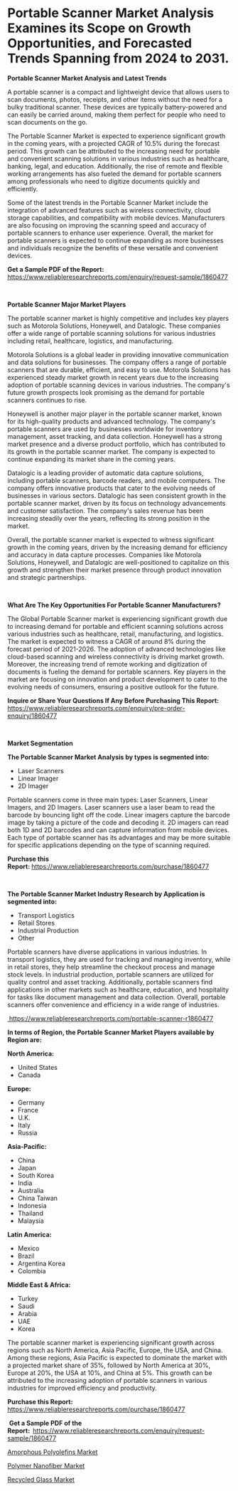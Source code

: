 <p><h1>Portable Scanner Market Analysis Examines its Scope on Growth Opportunities, and Forecasted Trends Spanning from 2024 to 2031.</h1></p><p><strong>Portable Scanner Market Analysis and Latest Trends</strong></p>
<p><p>A portable scanner is a compact and lightweight device that allows users to scan documents, photos, receipts, and other items without the need for a bulky traditional scanner. These devices are typically battery-powered and can easily be carried around, making them perfect for people who need to scan documents on the go.</p><p>The Portable Scanner Market is expected to experience significant growth in the coming years, with a projected CAGR of 10.5% during the forecast period. This growth can be attributed to the increasing need for portable and convenient scanning solutions in various industries such as healthcare, banking, legal, and education. Additionally, the rise of remote and flexible working arrangements has also fueled the demand for portable scanners among professionals who need to digitize documents quickly and efficiently.</p><p>Some of the latest trends in the Portable Scanner Market include the integration of advanced features such as wireless connectivity, cloud storage capabilities, and compatibility with mobile devices. Manufacturers are also focusing on improving the scanning speed and accuracy of portable scanners to enhance user experience. Overall, the market for portable scanners is expected to continue expanding as more businesses and individuals recognize the benefits of these versatile and convenient devices.</p></p>
<p><strong>Get a Sample PDF of the Report:&nbsp;</strong> <a href="https://www.reliableresearchreports.com/enquiry/request-sample/1860477">https://www.reliableresearchreports.com/enquiry/request-sample/1860477</a></p>
<p>&nbsp;</p>
<p><strong>Portable Scanner Major Market Players</strong></p>
<p><p>The portable scanner market is highly competitive and includes key players such as Motorola Solutions, Honeywell, and Datalogic. These companies offer a wide range of portable scanning solutions for various industries including retail, healthcare, logistics, and manufacturing.</p><p>Motorola Solutions is a global leader in providing innovative communication and data solutions for businesses. The company offers a range of portable scanners that are durable, efficient, and easy to use. Motorola Solutions has experienced steady market growth in recent years due to the increasing adoption of portable scanning devices in various industries. The company's future growth prospects look promising as the demand for portable scanners continues to rise.</p><p>Honeywell is another major player in the portable scanner market, known for its high-quality products and advanced technology. The company's portable scanners are used by businesses worldwide for inventory management, asset tracking, and data collection. Honeywell has a strong market presence and a diverse product portfolio, which has contributed to its growth in the portable scanner market. The company is expected to continue expanding its market share in the coming years.</p><p>Datalogic is a leading provider of automatic data capture solutions, including portable scanners, barcode readers, and mobile computers. The company offers innovative products that cater to the evolving needs of businesses in various sectors. Datalogic has seen consistent growth in the portable scanner market, driven by its focus on technology advancements and customer satisfaction. The company's sales revenue has been increasing steadily over the years, reflecting its strong position in the market.</p><p>Overall, the portable scanner market is expected to witness significant growth in the coming years, driven by the increasing demand for efficiency and accuracy in data capture processes. Companies like Motorola Solutions, Honeywell, and Datalogic are well-positioned to capitalize on this growth and strengthen their market presence through product innovation and strategic partnerships.</p></p>
<p>&nbsp;</p>
<p><strong>What Are The Key Opportunities For Portable Scanner Manufacturers?</strong></p>
<p><p>The Global Portable Scanner market is experiencing significant growth due to increasing demand for portable and efficient scanning solutions across various industries such as healthcare, retail, manufacturing, and logistics. The market is expected to witness a CAGR of around 8% during the forecast period of 2021-2026. The adoption of advanced technologies like cloud-based scanning and wireless connectivity is driving market growth. Moreover, the increasing trend of remote working and digitization of documents is fueling the demand for portable scanners. Key players in the market are focusing on innovation and product development to cater to the evolving needs of consumers, ensuring a positive outlook for the future.</p></p>
<p><strong>Inquire or Share Your Questions If Any Before Purchasing This Report:</strong> <a href="https://www.reliableresearchreports.com/enquiry/pre-order-enquiry/1860477">https://www.reliableresearchreports.com/enquiry/pre-order-enquiry/1860477</a></p>
<p>&nbsp;</p>
<p><strong>Market Segmentation</strong></p>
<p><strong>The Portable Scanner Market Analysis by types is segmented into:</strong></p>
<p><ul><li>Laser Scanners</li><li>Linear Imager</li><li>2D Imager</li></ul></p>
<p><p>Portable scanners come in three main types: Laser Scanners, Linear Imagers, and 2D Imagers. Laser scanners use a laser beam to read the barcode by bouncing light off the code. Linear imagers capture the barcode image by taking a picture of the code and decoding it. 2D imagers can read both 1D and 2D barcodes and can capture information from mobile devices. Each type of portable scanner has its advantages and may be more suitable for specific applications depending on the type of scanning required.</p></p>
<p><strong>Purchase this Report:&nbsp;</strong><a href="https://www.reliableresearchreports.com/purchase/1860477">https://www.reliableresearchreports.com/purchase/1860477</a></p>
<p>&nbsp;</p>
<p><strong>The Portable Scanner Market Industry Research by Application is segmented into:</strong></p>
<p><ul><li>Transport Logistics</li><li>Retail Stores</li><li>Industrial Production</li><li>Other</li></ul></p>
<p><p>Portable scanners have diverse applications in various industries. In transport logistics, they are used for tracking and managing inventory, while in retail stores, they help streamline the checkout process and manage stock levels. In industrial production, portable scanners are utilized for quality control and asset tracking. Additionally, portable scanners find applications in other markets such as healthcare, education, and hospitality for tasks like document management and data collection. Overall, portable scanners offer convenience and efficiency in a wide range of industries.</p></p>
<p><a href="https://www.reliableresearchreports.com/portable-scanner-r1860477">&nbsp;https://www.reliableresearchreports.com/portable-scanner-r1860477</a></p>
<p><strong>In terms of Region, the Portable Scanner Market Players available by Region are:</strong></p>
<p>
    <p> <strong> North America: </strong>
        <ul>
            <li>United States</li>
            <li>Canada</li>
        </ul>
        </p> 
    <p> <strong> Europe: </strong>
        <ul>
            <li>Germany</li>
            <li>France</li>
            <li>U.K.</li>
            <li>Italy</li>
            <li>Russia</li>
        </ul>
        </p> 
    <p> <strong> Asia-Pacific: </strong>
        <ul>
            <li>China</li>
            <li>Japan</li>
            <li>South Korea</li>
            <li>India</li>
            <li>Australia</li>
            <li>China Taiwan</li>
            <li>Indonesia</li>
            <li>Thailand</li>
            <li>Malaysia</li>
        </ul>
        </p> 
    <p> <strong> Latin America: </strong>
        <ul>
            <li>Mexico</li>
            <li>Brazil</li>
            <li>Argentina Korea</li>
            <li>Colombia</li>
        </ul>
        </p> 
    <p> <strong> Middle East & Africa: </strong>
        <ul>
            <li>Turkey</li>
            <li>Saudi</li>
            <li>Arabia</li>
            <li>UAE</li>
            <li>Korea</li>
        </ul>
    </p>
    </p>
<p><p>The portable scanner market is experiencing significant growth across regions such as North America, Asia Pacific, Europe, the USA, and China. Among these regions, Asia Pacific is expected to dominate the market with a projected market share of 35%, followed by North America at 30%, Europe at 20%, the USA at 10%, and China at 5%. This growth can be attributed to the increasing adoption of portable scanners in various industries for improved efficiency and productivity.</p></p>
<p><strong>Purchase this Report: </strong><a href="https://www.reliableresearchreports.com/purchase/1860477">https://www.reliableresearchreports.com/purchase/1860477</a></p>
<p>&nbsp;<strong>Get a Sample PDF of the Report:&nbsp;&nbsp;</strong><a href="https://www.reliableresearchreports.com/enquiry/request-sample/1860477">https://www.reliableresearchreports.com/enquiry/request-sample/1860477</a></p>
<p><strong></strong></p>
<p><p><a href="https://www.linkedin.com/pulse/amorphous-polyolefins-market-size-growth-forecast-from-2024--cknve?trackingId=G3u9uBAebtsUZkBlcKEvbA%3D%3D">Amorphous Polyolefins Market</a></p><p><a href="https://www.linkedin.com/pulse/polymer-nanofiber-market-size-growth-forecast-from-2024-2031-xalfc?trackingId=lno%2F0BM1AfP35Tb1c82LQg%3D%3D">Polymer Nanofiber Market</a></p><p><a href="https://www.linkedin.com/pulse/recycled-glass-market-challenges-opportunities-growth-drivers-edfne?trackingId=iw%2F9o8C%2Fe3W04ftYiyyLJw%3D%3D">Recycled Glass Market</a></p></p>